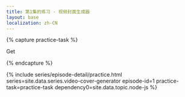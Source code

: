 ```yaml
---
title: 第1集的练习 - 视频封面生成器
layout: base
localization: zh-CN
---
```


{% capture practice-task %}

Get

{% endcapture %}

{% include series/episode-detail/practice.html
    series=site.data.series.video-cover-generator
    episode-id=1
    practice-task=practice-task
    dependency0=site.data.topic.node-js
%}